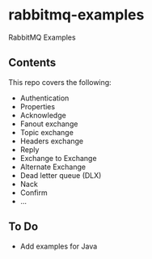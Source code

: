 # rabbitmq-examples
RabbitMQ Examples

## Contents
This repo covers the following:
- Authentication
- Properties
- Acknowledge
- Fanout exchange
- Topic exchange
- Headers exchange
- Reply
- Exchange to Exchange
- Alternate Exchange
- Dead letter queue (DLX)
- Nack
- Confirm
- ...

## To Do
- Add examples for Java
